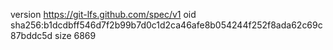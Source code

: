 version https://git-lfs.github.com/spec/v1
oid sha256:b1dcdbff546d7f2b99b7d0c1d2ca46afe8b054244f252f8ada62c69c87bddc5d
size 6869
